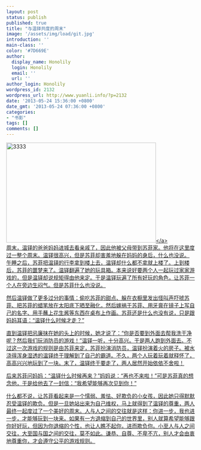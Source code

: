```yaml
---
layout: post
status: publish
published: true
title: "与温铎共度的周末"
image: '/assets/img/load/git.jpg'
introduction: ''
main-class: ''
color: '#7D669E'
author:
  display_name: Honolily
  login: Honolily
  email: ''
  url: ''
author_login: Honolily
wordpress_id: 2132
wordpress_url: http://www.yuanli.info/?p=2132
date: '2013-05-24 15:36:00 +0800'
date_gmt: '2013-05-24 07:36:00 +0800'
categories:
- "书影"
tags: []
comments: []
---
```

<p><a href="http:&#47;&#47;www.yuanli.info&#47;archives&#47;2132.html&#47;attachment&#47;3333" rel="attachment wp-att-2133"><img src="http:&#47;&#47;www.yuanli.info&#47;wp-content&#47;uploads&#47;2013&#47;05&#47;3333.jpg" alt="3333" width="400" height="267" class="aligncenter size-full wp-image-2133" &#47;><&#47;a><br />
周末，温铎的爸爸妈妈进城去看亲戚了，因此他被父母带到苏菲家。他将在这里度过一整个周末。温铎很高兴，但是苏菲却害羞地躲在妈妈的身后，什么也没说。<br />
午睡之后，苏菲把温铎的行李拿到楼上去，温铎却什么都不拿就上楼了。上到楼后，苏菲的噩梦来了。温铎翻遍了她的玩具箱。本来说好要两个人一起玩过家家游戏的，但是温铎却说规矩得由他来定。于是温铎玩遍了所有好玩的角色，让苏菲一个人在旁边生闷气。但是苏菲什么也没说。</p>
<p>然后温铎做了更多过分的事情：偷吃苏菲的甜点、躲在衣橱里发出怪叫声吓唬苏菲、把苏菲的蜡笔放在太阳底下晒至融化，然后嫁祸于苏菲、用牙膏在镜子上写自己的名字、用手蘸上花生酱等东西在桌布上作画。苏菲还是什么也没有说，只是跟妈妈耳语：&ldquo;温铎什么时候才走？&rdquo;</p>
<p>直到温铎把忌廉抹在她的头上的时候，她才说了：&ldquo;你是否要到外面去帮我洗干净呢？然后我们玩消防员的游戏！&rdquo;温铎一听，十分高兴。于是两人跑到外面去。不过这一次游戏的规则是由苏菲来定，苏菲扮演消防员，温铎扮演着火的房子。被水浇得浑身湿透的温铎终于理解到了自己的霸道。不久，两个人玩着玩着就释怀了，高高兴兴地玩到了一块。末了，温铎终于要走了，两人居然开始依依不舍啦！</p>
<p>后来苏菲问妈妈：&ldquo;温铎什么时候再来？&rdquo;妈妈说：&ldquo;再也不来啦！&rdquo;可是苏菲真的想念他，于是给他去了一封信：&ldquo;我希望能够再次见到你！&rdquo;</p>
<p>什么都不说，让苏菲看起来是一个懦弱、羞怯、好欺负的小女孩，因此她只得默默忍受温铎的欺负。但是一旦她站出来为自己维权，马上就得到了温铎的尊重，两人最终一起度过了一个美好的周末。人与人之间的交往就是这样：你进一步，我也进一步，才能够玩到一块来。如果有一方退缩到自己的世界里，别人就算希望能够跟你好好玩，但因为你退缩的个性，也让人瞧不起你，进而欺负你。小至人与人之间交往，大至国与国之间的交往，莫不如此。谦恭、自尊、不卑不亢，别人才会由衷地尊重你，才会遵守公平的游戏规则。</p>
